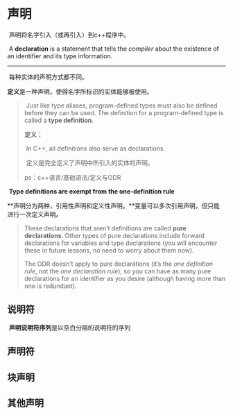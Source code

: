 # 声明

​		声明将名字引入（或再引入）到c++程序中。

​		A **declaration** is a statement that tells the *compiler* about the existence of an identifier and its type information.

---

​	每种实体的声明方式都不同。

​	**定义**是一种声明，使得名字所标识的实体能够被使用。

> ​		Just like type aliases, program-defined types must also be defined before they can be used. The definition for a program-defined type is called a **type definition**.
>
> **定义：**
>
> ​		In C++, all definitions also serve as declarations.
>
> ​	定义是完全定义了声明中所引入的实体的声明。
>
> ps：c++语言/基础语法/定义与ODR

​		**Type definitions are exempt from the one-definition rule**

​		**声明分为两种，引用性声明和定义性声明。**变量可以多次引用声明，但只能进行一次定义声明。

> These declarations that aren’t definitions are called **pure declarations**. Other types of pure declarations include forward declarations for variables and type declarations (you will encounter these in future lessons, no need to worry about them now).
>
> The ODR doesn’t apply to pure declarations (it’s the *one definition rule*, not the *one declaration rule*), so you can have as many pure declarations for an identifier as you desire (although having more than one is redundant).

## 说明符

​		**声明说明符序列**是以空白分隔的说明符的序列

## 声明符



## 块声明



## 其他声明



